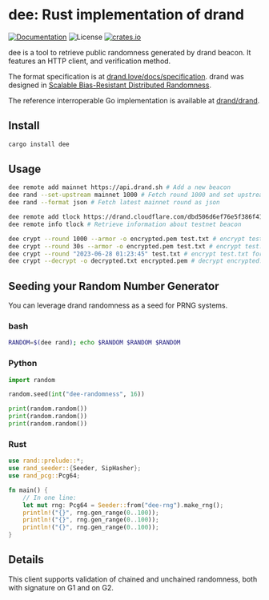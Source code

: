# dee: Rust implementation of drand

[![Documentation](https://img.shields.io/badge/docs-main-blue.svg)][Documentation]
![License](https://img.shields.io/crates/l/dee.svg)
[![crates.io](https://img.shields.io/crates/v/dee.svg)][Crates.io]

[Crates.io]: https://crates.io/crates/dee
[Documentation]: https://docs.rs/dee/

dee is a tool to retrieve public randomness generated by drand beacon. It features an HTTP client, and verification method.

The format specification is at [drand.love/docs/specification](https://drand.love/docs/specification/). drand was designed in [Scalable Bias-Resistant Distributed Randomness](https://eprint.iacr.org/2016/1067.pdf).

The reference interroperable Go implementation is available at [drand/drand](https://github.com/drand/drand).

## Install

```bash
cargo install dee
```

## Usage

```bash
dee remote add mainnet https://api.drand.sh # Add a new beacon
dee rand --set-upstream mainnet 1000 # Fetch round 1000 and set upstream to mainnet
dee rand --format json # Fetch latest mainnet round as json

dee remote add tlock https://drand.cloudflare.com/dbd506d6ef76e5f386f41c651dcb808c5bcbd75471cc4eafa3f4df7ad4e4c493 # Add a new beacon
dee remote info tlock # Retrieve information about testnet beacon

dee crypt --round 1000 --armor -o encrypted.pem test.txt # encrypt test.txt with timelock encryption
dee crypt --round 30s --armor -o encrypted.pem test.txt # encrypt test.txt for the round in 30s
dee crypt --round "2023-06-28 01:23:45" test.txt # encrypt test.txt for the round at a specific date and print on stdout
dee crypt --decrypt -o decrypted.txt encrypted.pem # decrypt encrypted.txt witg timelock encryption
```

## Seeding your Random Number Generator

You can leverage drand randomness as a seed for PRNG systems.

### bash

```bash
RANDOM=$(dee rand); echo $RANDOM $RANDOM $RANDOM
```

### Python

```python
import random

random.seed(int("dee-randomness", 16))

print(random.random())
print(random.random())
print(random.random())
```

### Rust

```rust
use rand::prelude::*;
use rand_seeder::{Seeder, SipHasher};
use rand_pcg::Pcg64;

fn main() {
    // In one line:
    let mut rng: Pcg64 = Seeder::from("dee-rng").make_rng();
    println!("{}", rng.gen_range(0..100));
    println!("{}", rng.gen_range(0..100));
    println!("{}", rng.gen_range(0..100));
}
```

## Details

This client supports validation of chained and unchained randomness, both with signature on G1 and on G2.